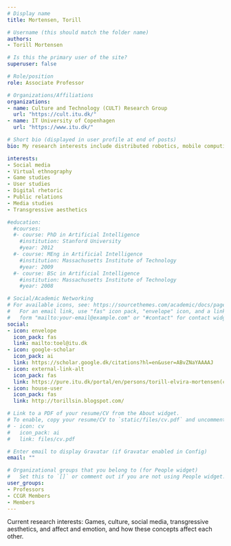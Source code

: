 ```yaml
---
# Display name
title: Mortensen, Torill

# Username (this should match the folder name)
authors:
- Torill Mortensen

# Is this the primary user of the site?
superuser: false

# Role/position
role: Associate Professor

# Organizations/Affiliations
organizations:
- name: Culture and Technology (CULT) Research Group
  url: "https://cult.itu.dk/"
- name: IT University of Copenhagen
  url: "https://www.itu.dk/"

# Short bio (displayed in user profile at end of posts)
bio: My research interests include distributed robotics, mobile computing and programmable matter.

interests:
- Social media
- Virtual ethnography
- Game studies
- User studies
- Digital rhetoric
- Public relations
- Media studies
- Transgressive aesthetics

#education:
  #courses:
  #- course: PhD in Artificial Intelligence
    #institution: Stanford University
    #year: 2012
  #- course: MEng in Artificial Intelligence
    #institution: Massachusetts Institute of Technology
    #year: 2009
  #- course: BSc in Artificial Intelligence
    #institution: Massachusetts Institute of Technology
    #year: 2008

# Social/Academic Networking
# For available icons, see: https://sourcethemes.com/academic/docs/page-builder/#icons
#   For an email link, use "fas" icon pack, "envelope" icon, and a link in the
#   form "mailto:your-email@example.com" or "#contact" for contact widget.
social:
- icon: envelope
  icon_pack: fas
  link: mailto:toel@itu.dk
- icon: google-scholar
  icon_pack: ai
  link: https://scholar.google.dk/citations?hl=en&user=ABvZNaYAAAAJ
- icon: external-link-alt
  icon_pack: fas
  link: https://pure.itu.dk/portal/en/persons/torill-elvira-mortensen(c7b2f0b0-c1c9-4497-a54d-9a65982b20d8).html
- icon: house-user
  icon_pack: fas
  link: http://torillsin.blogspot.com/ 

# Link to a PDF of your resume/CV from the About widget.
# To enable, copy your resume/CV to `static/files/cv.pdf` and uncomment the lines below.
# - icon: cv
#   icon_pack: ai
#   link: files/cv.pdf

# Enter email to display Gravatar (if Gravatar enabled in Config)
email: ""

# Organizational groups that you belong to (for People widget)
#   Set this to `[]` or comment out if you are not using People widget.
user_groups:
- Professors
- CCGR Members
- Members
---
```


Current research interests: Games, culture, social media, transgressive aesthetics, and affect and emotion, and how these concepts affect each other.